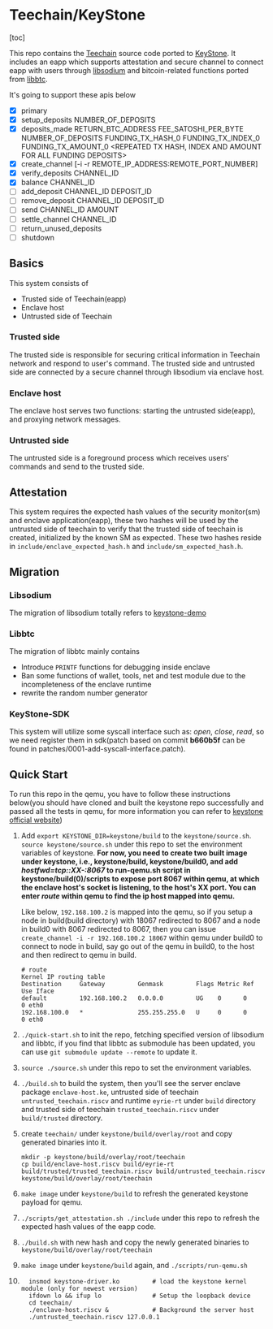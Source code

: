 # Teechain/KeyStone

[toc]

This repo contains the [Teechain](https://github.com/lsds/Teechain) source code ported to [KeyStone](https://github.com/keystone-enclave/keystone). It includes an eapp which supports attestation and secure channel to connect eapp with users through [libsodium](https://github.com/jedisct1/libsodium) and bitcoin-related functions ported from [libbtc](https://github.com/libbtc/libbtc).

It's going to support these apis below

- [x] primary
- [x] setup_deposits NUMBER_OF_DEPOSITS
- [x] deposits_made RETURN_BTC_ADDRESS FEE_SATOSHI_PER_BYTE NUMBER_OF_DEPOSITS FUNDING_TX_HASH_0 FUNDING_TX_INDEX_0 FUNDING_TX_AMOUNT_0 <REPEATED TX HASH, INDEX AND AMOUNT FOR ALL FUNDING DEPOSITS>
- [x] create_channel [-i -r REMOTE_IP_ADDRESS:REMOTE_PORT_NUMBER]
- [x] verify_deposits CHANNEL_ID
- [x] balance CHANNEL_ID
- [ ] add_deposit CHANNEL_ID DEPOSIT_ID
- [ ] remove_deposit CHANNEL_ID DEPOSIT_ID
- [ ] send CHANNEL_ID AMOUNT
- [ ] settle_channel CHANNEL_ID
- [ ] return_unused_deposits
- [ ] shutdown

## Basics

This system consists of

- Trusted side of Teechain(eapp)
- Enclave host
- Untrusted side of Teechain

### Trusted side

The trusted side is responsible for securing critical information in Teechain network and respond to user's command. The trusted side and untrusted side are connected by a secure channel through libsodium via enclave host.

### Enclave host

The enclave host serves two functions: starting the untrusted side(eapp), and proxying network messages.

### Untrusted side

The untrusted side is a foreground process which receives users' commands and send to the trusted side.

## Attestation

This system requires the expected hash values of the security monitor(sm) and enclave application(eapp), these two hashes will be used by the untrusted side of teechain to verify that the trusted side of teechain is created, initialized by the known SM as expected. These two hashes reside in `include/enclave_expected_hash.h` and `include/sm_expected_hash.h`.

## Migration

### Libsodium

The migration of libsodium totally refers to [keystone-demo](https://github.com/keystone-enclave/keystone-demo)

### Libbtc

The migration of libbtc mainly contains

- Introduce `PRINTF` functions for debugging inside enclave
- Ban some functions of wallet, tools, net and test module due to the incompleteness of the enclave runtime
- rewrite the random number generator

### KeyStone-SDK

This system will utilize some syscall interface such as: *open*, *close*, *read*, so we need register them in sdk(patch based on commit **b660b5f** can be found in patches/0001-add-syscall-interface.patch).

## Quick Start

To run this repo in the qemu, you have to follow these instructions below(you should have cloned and built the keystone repo successfully and passed all the tests in qemu, for more information you can refer to [keystone official website](https://keystone-enclave.org/))

1. Add `export KEYSTONE_DIR=keystone/build` to the `keystone/source.sh`. `source keystone/source.sh` under this repo to set the environment variables of keystone. **For now, you need to create two built image under keystone, i.e., keystone/build, keystone/build0, and add *hostfwd=tcp::XX-:8067* to run-qemu.sh script in keystone/build(0)/scripts to expose port 8067 within qemu, at which the enclave host's socket is listening, to the host's XX port. You can enter *route* within qemu to find the ip host mapped into qemu.**  

   Like below, `192.168.100.2` is mapped into the qemu, so if you setup a node in build(build directory) with 18067 redirected to 8067 and a node in build0 with 8067 redirected to 8067, then you can issue `create_channel -i -r 192.168.100.2 18067` within qemu under build0 to connect to node in build, say go out of the qemu in build0, to the host and then redirect to qemu in build.

   ```
   # route 
   Kernel IP routing table
   Destination     Gateway         Genmask         Flags Metric Ref    Use Iface
   default         192.168.100.2   0.0.0.0         UG    0      0        0 eth0
   192.168.100.0   *               255.255.255.0   U     0      0        0 eth0
   ```

2. `./quick-start.sh` to init the repo, fetching specified version of libsodium and libbtc, if you find that libbtc as submodule has been updated, you can use `git submodule update --remote` to update it.

3. `source ./source.sh` under this repo to set the environment variables.

4. `./build.sh` to build the system, then you'll see the server enclave package `enclave-host.ke`, untrusted side of teechain `untrusted_teechain.riscv` and runtime `eyrie-rt` under `build` directory and trusted side of teechain `trusted_teechain.riscv` under `build/trusted` directory.

5. create `teechain/` under `keystone/build/overlay/root` and copy generated binaries into it.

   ```
   mkdir -p keystone/build/overlay/root/teechain
   cp build/enclave-host.riscv build/eyrie-rt build/trusted/trusted_teechain.riscv build/untrusted_teechain.riscv keystone/build/overlay/root/teechain
   ```

6. `make image` under `keystone/build` to refresh the generated keystone payload for qemu.

7. `./scripts/get_attestation.sh ./include` under this repo to refresh the expected hash values of the eapp code.

8. `./build.sh` with new hash and copy the newly generated binaries to `keystone/build/overlay/root/teechain`

9. `make image` under `keystone/build` again, and `./scripts/run-qemu.sh`

10. ```
      insmod keystone-driver.ko         # load the keystone kernel module (only for newest version)
      ifdown lo && ifup lo              # Setup the loopback device
      cd teechain/
      ./enclave-host.riscv &            # Background the server host
      ./untrusted_teechain.riscv 127.0.0.1
    ```

